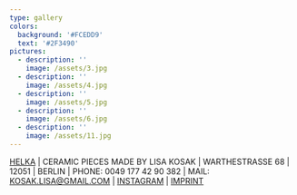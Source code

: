 ```yaml
---
type: gallery
colors:
  background: '#FCEDD9'
  text: '#2F3490'
pictures:
  - description: ''
    image: /assets/3.jpg
  - description: ''
    image: /assets/4.jpg
  - description: ''
    image: /assets/5.jpg
  - description: ''
    image: /assets/6.jpg
  - description: ''
    image: /assets/11.jpg
---
```


[HELKA](/) | CERAMIC PIECES MADE BY LISA KOSAK | WARTHESTRASSE 68 | 12051 | BERLIN | PHONE: 0049 177 42 90 382 | MAIL: [KOSAK.LISA@GMAIL.COM](<mailto: kosak.lisa@gmail.com>) | [INSTAGRAM](https://www.instagram.com/helkagram) | [IMPRINT](/imprint)

